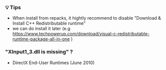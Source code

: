 ### 💡 Tips

- When install from repacks, it hightly recommend to disable "Download & Install C++ Redistributable runtime"
- we can do install it later (e.g https://www.techpowerup.com/download/visual-c-redistributable-runtime-package-all-in-one ) 


### "XInput1_3.dll is missing" ? 

- DirectX End-User Runtimes (June 2010)
